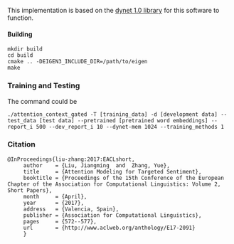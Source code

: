 This implementation is based on the [dynet 1.0 library](https://github.com/clab/dynet) for this software to function.

#### Building

    mkdir build
    cd build
    cmake .. -DEIGEN3_INCLUDE_DIR=/path/to/eigen
    make    

### Training and Testing
The command could be
    
    ./attention_context_gated -T [training_data] -d [development data] --test_data [test data] --pretrained [pretrained word embeddings] --report_i 500 --dev_report_i 10 --dynet-mem 1024 --training_methods 1

### Citation
    @InProceedings{liu-zhang:2017:EACLshort,
         author    = {Liu, Jiangming  and  Zhang, Yue},
         title     = {Attention Modeling for Targeted Sentiment},
         booktitle = {Proceedings of the 15th Conference of the European Chapter of the Association for Computational Linguistics: Volume 2, Short Papers},
         month     = {April},
         year      = {2017},
         address   = {Valencia, Spain},
         publisher = {Association for Computational Linguistics},
         pages     = {572--577},
         url       = {http://www.aclweb.org/anthology/E17-2091}
         }

